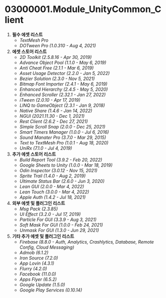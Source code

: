 # 03000001.Module_UnityCommon_Client
1. **필수 에셋 리스트**
	- *TextMesh Pro*
	- *DOTween Pro (1.0.310 - Aug 4, 2021)*
2. **에셋 스토어 리스트**
	- *2D Toolkit (2.5.8.16 - Apr 30, 2019)*
	- *Advance Object Pool (1.1.0 - May 6, 2019)*
	- *Anti Cheat Free (2.1.1 - Mar 6, 2019)*
	- *Asset Usage Detector (2.2.0 - Jan 5, 2022)*
	- *Bezier Solution (2.3.0 - Nov 5, 2021)*
	- *Bitmap Font Importer (2.4.1 - May 6, 2019)*
	- *Enhanced Hierarchy (2.4.5 - May 5, 2020)*
	- *Enhanced Scroller (2.32.1 - Jan 27, 2022)*
	- *iTween (2.0.10 - Apr 17, 2019)*
	- *LINQ to GameObject (2.3.1 - Jan 9, 2018)*
	- *Native Share (1.4.6 - Jan 14, 2022)*
	- *NGUI (2021.11.30 - Dec 1, 2021)*
	- *Rest Client (2.6.2 - Dec 27, 2021)*
	- *Simple Scroll Snap (2.0.0 - Dec 25, 2021)*
	- *Smart Timers Manager (1.0.0 - Jul 6, 2016)*
	- *Sound Manater Pro (3.7.0 - Mar 29, 2015)*
	- *Text to TextMesh Pro (1.0.1 - Aug 18, 2020)*
	- *UniRx (7.1.0 - Jul 4, 2019)*
3. **추가 에셋 스토어 리스트**
	- *Build Report Tool (3.9.2 - Feb 20, 2022)*
	- *Google Sheets to Unity (1.0.0 - Mar 18, 2019)*
	- *Odin Inspector (3.0.12 - Nov 15, 2021)*
	- *Sprite Trail (1.4.0 - Aug 2, 2019)*
	- *Ultimate Status Bar (2.6.0 - Jun 3, 2020)*
	- *Lean GUI (2.0.0 - Mar 4, 2022)*
	- *Lean Touch (3.0.0 - Mar 4, 2022)*
	- *Apple Auth (1.4.2 - Jul 18, 2021)*
4. **외부 에셋 및 플러그인 리스트**
	- *Msg Pack (2.3.85)*
	- *UI Effect (3.2.0 - Jul 17, 2019)*
	- *Particle For GUI (3.3.9 - Aug 3, 2021)*
	- *Soft Mask For GUI (1.0.0 - Feb 24, 2021)*
	- *Unmask For GUI (1.3.0 - Jun 29, 2021)*
5. **기타 추가 에셋 및 플러그인 리스트**
	- *Firebase (8.8.0 - Auth, Analytics, Crashlytics, Database, Remote Config, Cloud Messaging)*
	- *Admob (6.1.2)*
	- *Iron Source (7.2.0)*
	- *App Lovin (4.3.1)*
	- *Flurry (4.2.0)*
	- *Facebook (11.0.0)*
	- *Apps Flyer (6.5.2)*
	- *Google Update (1.5.0)*
	- *Google Play Services (0.10.14)*